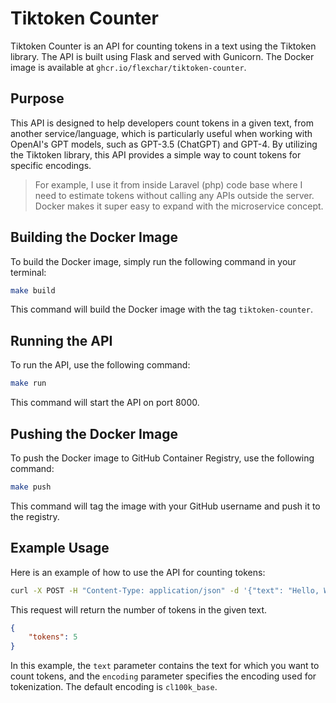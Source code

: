 # Tiktoken Counter

Tiktoken Counter is an API for counting tokens in a text using the Tiktoken library. The API is built using Flask and served with Gunicorn. The Docker image is available at `ghcr.io/flexchar/tiktoken-counter`.

## Purpose

This API is designed to help developers count tokens in a given text, from another service/language, which is particularly useful when working with OpenAI's GPT models, such as GPT-3.5 (ChatGPT) and GPT-4. By utilizing the Tiktoken library, this API provides a simple way to count tokens for specific encodings.

> For example, I use it from inside Laravel (php) code base where I need to estimate tokens without calling any APIs outside the server. Docker makes it super easy to expand with the microservice concept.

## Building the Docker Image

To build the Docker image, simply run the following command in your terminal:

```bash
make build
```

This command will build the Docker image with the tag `tiktoken-counter`.

## Running the API

To run the API, use the following command:

```bash
make run
```

This command will start the API on port 8000.

## Pushing the Docker Image

To push the Docker image to GitHub Container Registry, use the following command:

```bash
make push
```

This command will tag the image with your GitHub username and push it to the registry.

## Example Usage

Here is an example of how to use the API for counting tokens:

```bash
curl -X POST -H "Content-Type: application/json" -d '{"text": "Hello, World!", "encoding": "cl100k_base"}' http://localhost:8000/count
```

This request will return the number of tokens in the given text.

```json
{
    "tokens": 5
}
```

In this example, the `text` parameter contains the text for which you want to count tokens, and the `encoding` parameter specifies the encoding used for tokenization. The default encoding is `cl100k_base`.
